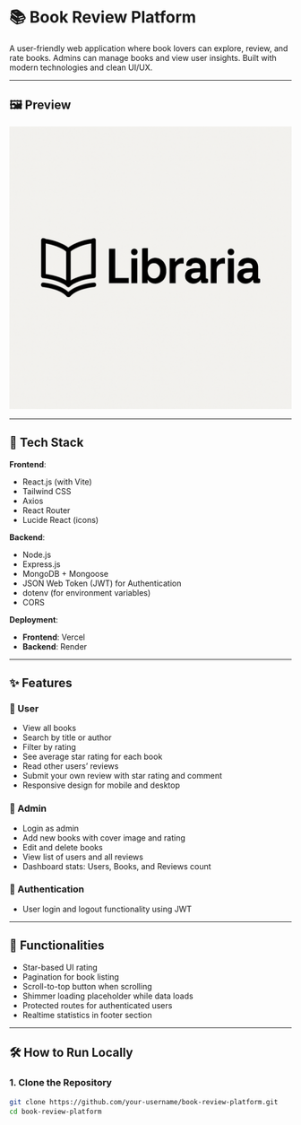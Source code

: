 # 📚 Book Review Platform

A user-friendly web application where book lovers can explore, review, and rate books. Admins can manage books and view user insights. Built with modern technologies and clean UI/UX.

---

## 🖼️ Preview

![Book Review Platform](/frontend/public/libraria.png)

---

## 🚀 Tech Stack

**Frontend**:
- React.js (with Vite)
- Tailwind CSS
- Axios
- React Router
- Lucide React (icons)

**Backend**:
- Node.js
- Express.js
- MongoDB + Mongoose
- JSON Web Token (JWT) for Authentication
- dotenv (for environment variables)
- CORS

**Deployment**:
- **Frontend**: Vercel
- **Backend**: Render

---

## ✨ Features

### 👤 User
- View all books
- Search by title or author
- Filter by rating
- See average star rating for each book
- Read other users’ reviews
- Submit your own review with star rating and comment
- Responsive design for mobile and desktop

### 👑 Admin
- Login as admin
- Add new books with cover image and rating
- Edit and delete books
- View list of users and all reviews
- Dashboard stats: Users, Books, and Reviews count

### 🔐 Authentication
- User login and logout functionality using JWT

---

## 🧪 Functionalities

- Star-based UI rating
- Pagination for book listing
- Scroll-to-top button when scrolling
- Shimmer loading placeholder while data loads
- Protected routes for authenticated users
- Realtime statistics in footer section

---

## 🛠 How to Run Locally

### 1. Clone the Repository

```bash
git clone https://github.com/your-username/book-review-platform.git
cd book-review-platform

